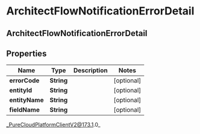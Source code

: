 # ArchitectFlowNotificationErrorDetail

## ArchitectFlowNotificationErrorDetail

## Properties

|Name | Type | Description | Notes|
|------------ | ------------- | ------------- | -------------|
| **errorCode** | **String** |  | [optional] |
| **entityId** | **String** |  | [optional] |
| **entityName** | **String** |  | [optional] |
| **fieldName** | **String** |  | [optional] |



_PureCloudPlatformClientV2@173.1.0_
